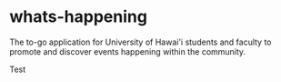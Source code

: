 # whats-happening
The to-go application for University of Hawai'i students and faculty to promote and discover events happening within the community.

Test
